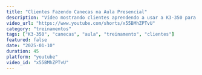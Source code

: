 ```yaml
---
title: "Clientes Fazendo Canecas na Aula Presencial"
description: "Vídeo mostrando clientes aprendendo a usar a K3-350 para personalizar canecas durante aula presencial, demonstrando a facilidade de uso da máquina."
video_url: "https://www.youtube.com/shorts/x55BMhZPTvU"
category: "treinamentos"
tags: ["K3-350", "canecas", "aula", "treinamento", "clientes"]
featured: false
date: "2025-01-10"
duration: 45
platform: "youtube"
video_id: "x55BMhZPTvU"
---
```


